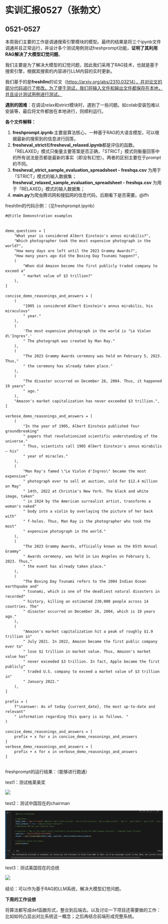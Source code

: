 # 实训汇报0527（张勃文）

## 0521-0527

本周我们主要的工作是调通搜索引擎模块的模型。最终的结果是将三个ipynb文件调通并且正常运行，并设计多个测试用例测试freshprompt功能，**证明了其利用RAG解决了大模型幻觉问题**。

我们主要是为了解决大模型的幻觉问题，因此我们采用了RAG技术，也就是基于搜索引擎，根据其搜索的内容进行LLM内容的实时更新。

我们基于的是**freshllm**的论文（https://arxiv.org/abs/2310.03214），并对论文的部分代码进行了修改。为了便于测试，我们将输入文件和输出文件都保存在本地，并且设计测试用例进行测试。

**遇到的困难**：在调试relax和strict模块时，遇到了一些问题。如colab安装包难以安装等，最后将文件都放在本地进行，则顺利运行。

**各个文件解释：**

1. **freshprompt.ipynb**:主要是算法核心，一种基于RAG的大语言模型，可以根据最新的搜索到的信息进行回答。
2. **fresheval_strict**和**fresheval_relaxed.ipynb**都是评估的函数。
   「RELAXED」模式只衡量主要答案是否正确，「STRICT」模式则衡量回答中的所有说法是否都是最新的事实（即没有幻觉）。两者的区别主要在于prompt的不同。
3. **fresheval_strict_sample_evaluation_spreadsheet - freshqa.csv** 为用于「STRICT」模式的输入数据集；**fresheval_relaxed_sample_evaluation_spreadsheet - freshqa.csv** 为用于「RELAXED」模式的输入数据集；
4. **main.py**为爬虫腾讯网和搜狐网的信息代码，后期看下是否需要。@lfh



freshllm的代码示例：（见freshprompt.ipynb）

```
#@title Demonstration examples


demo_questions = [
    "What year is considered Albert Einstein's annus mirabilis?",
    "Which photographer took the most expensive photograph in the world?",
    "How many days are left until the 2023 Grammy Awards?",
    "How many years ago did the Boxing Day Tsunami happen?",
    (
        "When did Amazon become the first publicly traded company to exceed a"
        " market value of $3 trillion?"
    ),
]

concise_demo_reasonings_and_answers = [
    (
        "1905 is considered Albert Einstein's annus mirabilis, his miraculous"
        " year."
    ),
    (
        'The most expensive photograph in the world is "Le Violon d\'Ingres".'
        " The photograph was created by Man Ray."
    ),
    (
        "The 2023 Grammy Awards ceremony was held on February 5, 2023. Thus,"
        " the ceremony has already taken place."
    ),
    (
        "The disaster occurred on December 26, 2004. Thus, it happened 19 years"
        " ago."
    ),
    "Amazon's market capitalization has never exceeded $3 trillion.",
]

verbose_demo_reasonings_and_answers = [
    (
        "In the year of 1905, Albert Einstein published four groundbreaking"
        " papers that revolutionized scientific understanding of the universe."
        " Thus, scientists call 1905 Albert Einstein's annus mirabilis — his"
        " year of miracles."
    ),
    (
        "Man Ray's famed \"Le Violon d'Ingres\" became the most expensive"
        " photograph ever to sell at auction, sold for $12.4 million on May"
        " 14th, 2022 at Christie's New York. The black and white image, taken"
        " in 1924 by the American surrealist artist, transforms a woman's naked"
        " body into a violin by overlaying the picture of her back with"
        " f-holes. Thus, Man Ray is the photographer who took the most"
        " expensive photograph in the world."
    ),
    (
        "The 2023 Grammy Awards, officially known as the 65th Annual Grammy"
        " Awards ceremony, was held in Los Angeles on February 5, 2023. Thus,"
        " the event has already taken place."
    ),
    (
        "The Boxing Day Tsunami refers to the 2004 Indian Ocean earthquake and"
        " tsunami, which is one of the deadliest natural disasters in recorded"
        " history, killing an estimated 230,000 people across 14 countries. The"
        " disaster occurred on December 26, 2004, which is 19 years ago."
    ),
    (
        "Amazon's market capitalization hit a peak of roughly $1.9 trillion in"
        " July 2021. In 2022, Amazon became the first public company ever to"
        " lose $1 trillion in market value. Thus, Amazon's market value has"
        " never exceeded $3 trillion. In fact, Apple became the first publicly"
        " traded U.S. company to exceed a market value of $3 trillion in"
        " January 2022."
    ),
]

prefix = (
    f"\nanswer: As of today {current_date}, the most up-to-date and relevant"
    " information regarding this query is as follows. "
)

concise_demo_reasonings_and_answers = [
    prefix + x for x in concise_demo_reasonings_and_answers
]
verbose_demo_reasonings_and_answers = [
    prefix + x for x in verbose_demo_reasonings_and_answers
]


```



freshprompt的运行结果：（能够进行跑通）

test1：测试格莱美奖

![](\Figs\test1.png)

test2：测试中国现在的chairman

![](Figs\test2.png)

test3：测试美国现在的总统

![](\Figs\test3.png)



结论：可以作为基于RAG的LLM系统，解决大模型幻觉问题。



**下周的工作设想**

将算法都写成def函数形式，整合到后端去。以及讨论一下项目还需要做的工作：比如如何凸显出对比系统这一概念；之后再结合前端形成完整系统。

